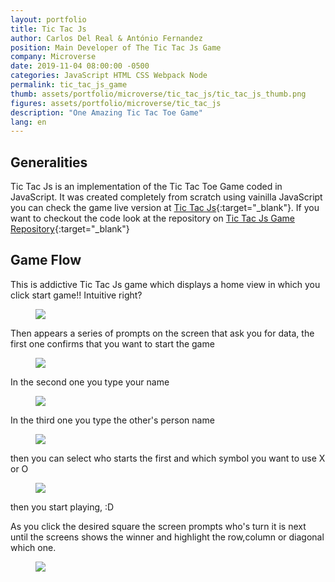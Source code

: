 ```yaml
---
layout: portfolio
title: Tic Tac Js
author: Carlos Del Real & António Fernandez
position: Main Developer of The Tic Tac Js Game
company: Microverse
date: 2019-11-04 08:00:00 -0500
categories: JavaScript HTML CSS Webpack Node
permalink: tic_tac_js_game
thumb: assets/portfolio/microverse/tic_tac_js/tic_tac_js_thumb.png
figures: assets/portfolio/microverse/tic_tac_js
description: "One Amazing Tic Tac Toe Game"
lang: en
---
```


## Generalities

Tic Tac Js is an implementation of the Tic Tac Toe Game coded in JavaScript. It was created completely from scratch using
vainilla JavaScript you can check the game live version at [Tic Tac Js](https://carloshdelreal.github.io/tic-tac-js/){:target="_blank"}. If you want to checkout the code look at the repository on [Tic Tac Js Game Repository](https://carloshdelreal.github.io/tic-tac-js/){:target="_blank"}

## Game Flow

This is addictive Tic Tac Js game which displays a home view in which you click start game!! Intuitive right?

<figure class="figure">
    <img src="{{ page.figures }}/tic_tac_js_home.png">
</figure>

Then appears a series of prompts on the screen that ask you for data, the first one confirms that you want to start the game

<figure class="figure">
    <img src="{{ page.figures }}/lets_play.png">
</figure>

In the second one you type your name

<figure class="figure">
    <img src="{{ page.figures }}/enter_name.png">
</figure>

In the third one you type the other's person name

<figure class="figure">
    <img src="{{ page.figures }}/enter_other.png">
</figure>

then you can select who starts the first and which symbol you want to use X or O

<figure class="figure">
    <img src="{{ page.figures }}/pick_symbol.png">
</figure>

then you start playing, :D

As you click the desired square the screen prompts who's turn it is next until the screens shows the winner
and highlight the row,column or diagonal which one.

<figure class="figure">
    <img src="{{ page.figures }}/you_win.png">
</figure>
